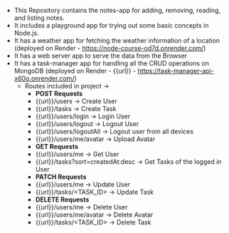 - This Repository contains the notes-app for adding, removing, reading, and listing notes.
- It includes a playground app for trying out some basic concepts in Node.js.
- It has a weather app for fetching the weather information of a location (deployed on Render - https://node-course-od7d.onrender.com/)
- It has a web server app to serve the data from the Browser
- It has a task-manager app for handling all the CRUD operations on MongoDB (deployed on Render - {{url}} - https://task-manager-api-x60o.onrender.com/)
  - Routes included in project ->
    - **POST Requests**
    - {{url}}/users -> Create User
    - {{url}}/tasks -> Create Task
    - {{url}}/users/login -> Login User
    - {{url}}/users/logout -> Logout User
    - {{url}}/users/logoutAll -> Logout user from all devices
    - {{url}}/users/me/avatar -> Upload Avatar
    - **GET Requests**
    - {{url}}/users/me -> Get User
    - {{url}}/tasks?sort=createdAt:desc -> Get Tasks of the logged in User
    - **PATCH Requests**
    - {{url}}/users/me -> Update User
    - {{url}}/tasks/<TASK_ID> -> Update Task
    - **DELETE Requests**
    - {{url}}/users/me -> Delete User
    - {{url}}/users/me/avatar -> Delete Avatar
    - {{url}}/tasks/<TASK_ID> -> Delete Task
